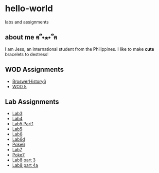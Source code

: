 # hello-world
labs and assignments

## about me ฅ՞•ﻌ•՞ฅ
I am Jess, an international student from the Philippines. I like to make **cute** bracelets to destress!

## WOD Assignments
+ [BroswerHistory6](WODs/BrowserHistory6/index.html)
+ [WOD 5](WODs/SmartPhoneProducts1_1_variables/SmartPhoneProducts1_1/products_display.html)

## Lab Assignments
+ [Lab3](Lab3/SmartPhoneProducts1_1/index.html)
+ [Lab4](Lab4/SmartPhoneProducts1_2/products_display.html)
+ [Lab5 Part1](Lab5/lab5.html)
+ [Lab5](Lab5/SmartPhoneProducts1_3/products_display.html)
+ [Lab6](Lab6/SmartPhoneProducts1_4/products_display.html)
+ [Lab6d](Lab6/SmartPhoneProducts1_4/lab6d.html)
+ [Poke6](Invoice1/invoice.html)
+ [Lab7](Lab7/lab7.html)
+ [Poke7](Invoice2/invoice2.html)
+ [Lab8 part 3](Lab8/lab8ex3.html)
+ [Lab8 part 4a](Lab8/lab8ex4a.html)
